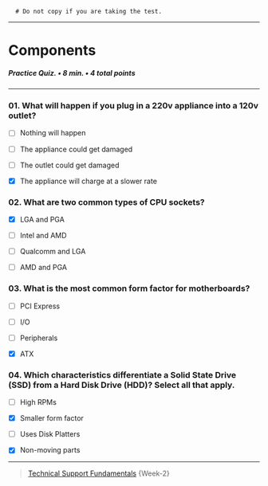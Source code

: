 ```
  # Do not copy if you are taking the test.
```
--- 

# Components  
##### Practice Quiz. • 8 min. • 4 total points 
----- 


### 01. What will happen if you plug in a 220v appliance into a 120v outlet?
  
- [ ] Nothing will happen   
- [ ] The appliance could get damaged  
- [ ] The outlet could get damaged  
- [x] The appliance will charge at a slower rate  


### 02. What are two common types of CPU sockets?
  
- [x] LGA and PGA   
- [ ] Intel and AMD   
- [ ] Qualcomm and LGA   
- [ ] AMD and PGA  


### 03. What is the most common form factor for motherboards?
  
- [ ] PCI Express   
- [ ] I/O   
- [ ] Peripherals  
- [x] ATX 


### 04. Which characteristics differentiate a Solid State Drive (SSD) from a Hard Disk Drive (HDD)? Select all that apply. 
  
- [ ] High RPMs   
- [x] Smaller form factor  
- [ ] Uses Disk Platters  
- [x] Non-moving parts  


--- 
> [Technical Support Fundamentals](https://www.coursera.org/learn/technical-support-fundamentals/) {Week-2}
